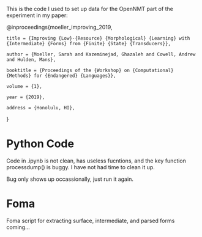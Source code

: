 This is the code I used to set up data for the OpenNMT part of the experiment in my paper: 

@inproceedings{moeller_improving_2019,

	title = {Improving {Low}-{Resource} {Morphological} {Learning} with {Intermediate} {Forms} from {Finite} {State} {Transducers}},

	author = {Moeller, Sarah and Kazeminejad, Ghazaleh and Cowell, Andrew and Hulden, Mans},

	booktitle = {Proceedings of the {Workshop} on {Computational} {Methods} for {Endangered} {Languages}},
  	
	volume = {1},
	
	year = {2019},
	
	address = {Honolulu, HI},
}

# Python Code
Code in .ipynb is not clean, has useless fucntions, and the key function processdump() is buggy. I have not had time to clean it up. 

Bug only shows up occassionally, just run it again. 

# Foma
Foma script for extracting surface, intermediate, and parsed forms coming...


